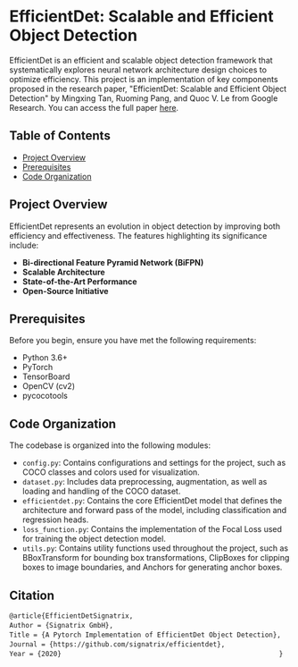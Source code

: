 # EfficientDet: Scalable and Efficient Object Detection

EfficientDet is an efficient and scalable object detection framework that systematically explores neural network architecture design choices to optimize efficiency. This project is an implementation of key components proposed in the research paper, "EfficientDet: Scalable and Efficient Object Detection" by Mingxing Tan, Ruoming Pang, and Quoc V. Le from Google Research. You can access the full paper [here](https://arxiv.org/abs/1911.09070).

## Table of Contents

- [Project Overview](#project-overview)
- [Prerequisites](#prerequisites)
- [Code Organization](#code-organization)

## Project Overview

EfficientDet represents an evolution in object detection by improving both efficiency and effectiveness. The features highlighting its significance include:

- **Bi-directional Feature Pyramid Network (BiFPN)**
- **Scalable Architecture**
- **State-of-the-Art Performance**
- **Open-Source Initiative**
  
## Prerequisites

Before you begin, ensure you have met the following requirements:

- Python 3.6+
- PyTorch
- TensorBoard
- OpenCV (cv2)
- pycocotools
  
## Code Organization

The codebase is organized into the following modules:

- `config.py`: Contains configurations and settings for the project, such as COCO classes and colors used for visualization.
- `dataset.py`: Includes data preprocessing, augmentation, as well as loading and handling of the COCO dataset.
- `efficientdet.py`: Contains the core EfficientDet model that defines the architecture and forward pass of the model, including classification and regression heads.
- `loss_function.py`: Contains the implementation of the Focal Loss used for training the object detection model.
- `utils.py`: Contains utility functions used throughout the project, such as BBoxTransform for bounding box transformations, ClipBoxes for clipping boxes to image boundaries, and Anchors for generating anchor boxes.

## Citation

`@article{EfficientDetSignatrix,                                         `
`    Author = {Signatrix GmbH},                                          `
`    Title = {A Pytorch Implementation of EfficientDet Object Detection},`
`    Journal = {https://github.com/signatrix/efficientdet},              `
`    Year = {2020}                                                       `
`}                                                                       `
